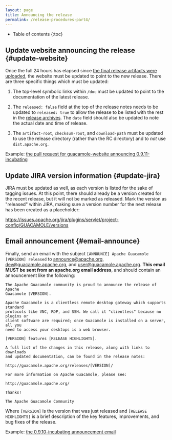 ```yaml
---
layout: page 
title: Announcing the release
permalink: /release-procedures-part4/
---
```


* Table of contents
{:toc}

Update website announcing the release {#update-website}
-------------------------------------------------------

Once the full 24 hours has elapsed since [the final release artifacts were
uploaded](/release-procedures-part3/#final-upload), the website must be updated
to point to the new release. There are three specific things which must be
updated:

1. The top-level symbolic links within `/doc` must be updated to point to the
   documentation of the latest release.

2. The `released: false` field at the top of the release notes needs to be
   updated to `released: true` to allow the release to be listed with the rest
   in the [release archives](/releases/). The `date` field should also be
   updated to note the actual date and time of release.

3. The `artifact-root`, `checksum-root`, and `download-path` must be updated
   to use the release directory (rather than the RC directory) and to *not*
   use `dist.apache.org`.

Example: [the pull request for guacamole-website announcing 0.9.11-incubating](https://github.com/apache/guacamole-website/pull/31)

Update JIRA version information {#update-jira}
----------------------------------------------

JIRA must be updated as well, as each version is listed for the sake of tagging
issues. At this point, there should already be a version created for the recent
release, but it will not be marked as released. Mark the version as "released"
within JIRA, making sure a version number for the next release has been created
as a placeholder:

<https://issues.apache.org/jira/plugins/servlet/project-config/GUACAMOLE/versions>

Email announcement {#email-announce}
------------------------------------

Finally, send an email with the subject `[ANNOUNCE] Apache Guacamole [VERSION]
released` to <announce@apache.org>, <dev@guacamole.apache.org>, and
<user@guacamole.apache.org>. **This email MUST be sent from an apache.org
email address**, and should contain an announcement like the following:

```
The Apache Guacamole community is proud to announce the release of Apache
Guacamole [VERSION].

Apache Guacamole is a clientless remote desktop gateway which supports standard
protocols like VNC, RDP, and SSH. We call it "clientless" because no plugins or
client software are required; once Guacamole is installed on a server, all you
need to access your desktops is a web browser.

[VERSION] features [RELEASE HIGHLIGHTS].

A full list of the changes in this release, along with links to downloads
and updated documentation, can be found in the release notes:

http://guacamole.apache.org/releases/[VERSION]/

For more information on Apache Guacamole, please see:

http://guacamole.apache.org/

Thanks!

The Apache Guacamole Community
```

Where `[VERSION]` is the version that was just released and `[RELEASE
HIGHLIGHTS]` is a brief description of the key features, improvements, and bug
fixes of the release.

Example: [the 0.9.10-incubating announcement email](http://mail-archives.apache.org/mod_mbox/www-announce/201612.mbox/%3CCALKeL-PxDiixdCkpLcVE9XN07aRUVx1aPR%3D5ysaAJjKdU1ZnNg%40mail.gmail.com%3E)

